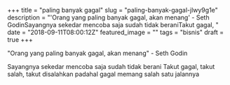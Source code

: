 +++
title = "paling banyak gagal"
slug = "paling-banyak-gagal-jlwy9g1e"
description = "'Orang yang paling banyak gagal, akan menang' - Seth GodinSayangnya sekedar mencoba saja sudah tidak beraniTakut gagal, "
date = "2018-09-11T08:00:12Z"
featured_image = ""
tags = "bisnis"
draft = true
+++ 
 
"Orang yang paling banyak gagal, akan menang" - Seth Godin

Sayangnya sekedar mencoba saja sudah tidak berani
Takut gagal, takut salah, takut disalahkan
padahal gagal memang salah satu jalannya